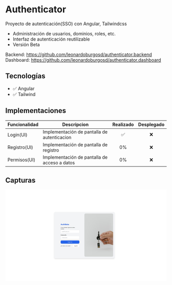 # Authenticator
Proyecto de autenticación(SSO) con Angular, Tailwindcss
* Administración de usuarios, dominios, roles, etc.  
* Interfaz de autenticación reutilizable  
* Versión Beta  

Backend: https://github.com/leonardoburgosd/authenticator.backend  
Dashboard: https://github.com/leonardoburgosd/authenticator.dashboard

## Tecnologías
- :white_check_mark: Angular
- :white_check_mark: Tailwind
## Implementaciones

|Funcionalidad | Descripcion                                | Realizado        | Desplegado   |
|--------------|--------------------------------------------|:----------------:|:------------:|
|Login(UI)     |Implementación de pantalla de autenticacion |:white_check_mark:|:x:           |
|Registro(UI)  |Implementación de pantalla de registro      |0%                |:x:           |
|Permisos(UI)  |Implementación de pantalla de acceso a datos|0%                |:x:           |

## Capturas
![Login](/img/component_login.jpg)
